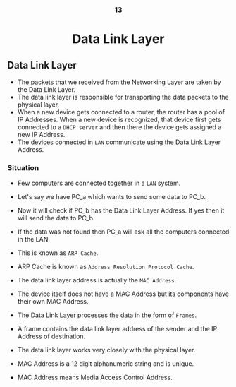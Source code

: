 <div align=center>
<h3>13</h3>
  <h1>Data Link Layer</h1>
</div>

## Data Link Layer

- The packets that we received from the Networking Layer are taken by the Data Link Layer.
- The data link layer is responsible for transporting the data packets to the physical layer.
- When a new device gets connected to a router, the router has a pool of IP Addresses. When a new device is recognized, that device first gets connected to a `DHCP server` and then there the device gets assigned a new IP Address.
- The devices connected in `LAN` communicate using the Data Link Layer Address.


### Situation

- Few computers are connected together in a `LAN` system.
- Let's say we have PC_a which wants to send some data to PC_b.
- Now it will check if PC_b has the Data Link Layer Address. If yes then it will send the data to PC_b.
- If the data was not found then PC_a will ask all the computers connected in the LAN.
- This is known as `ARP Cache`.
- ARP Cache is known as `Address Resolution Protocol Cache`.
- The data link layer address is actually the `MAC Address`.
- The device itself does not have a MAC Address but its components have their own MAC Address.

- The Data Link Layer processes the data in the form of `Frames`.
- A frame contains the data link layer address of the sender and the IP Address of destination.
- The data link layer works very closely with the physical layer.
- MAC Address is a 12 digit alphanumeric string and is unique.
- MAC Address means Media Access Control Address.
